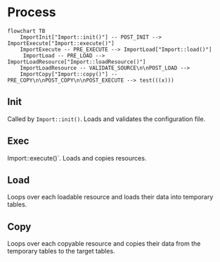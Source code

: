 # Process

```mermaid
flowchart TB
    ImportInit["Import::init()"] -- POST_INIT --> ImportExecute["Import::execute()"]
    ImportExecute -- PRE_EXECUTE --> ImportLoad["Import::load()"]
     ImportLoad -- PRE_LOAD --> ImportLoadResource["Import::loadResource()"]
    ImportLoadResource -- VALIDATE_SOURCE\n\nPOST_LOAD -->
    ImportCopy["Import::copy()"] -- PRE_COPY\n\nPOST_COPY\n\nPOST_EXECUTE --> test(((x)))
```

## Init

Called by `Import::init()`. Loads and validates the configuration file.

## Exec

Import::execute()`. Loads and copies resources.

## Load

Loops over each loadable resource and loads their data into temporary tables.

## Copy

Loops over each copyable resource and copies their data from the temporary tables to the target tables.